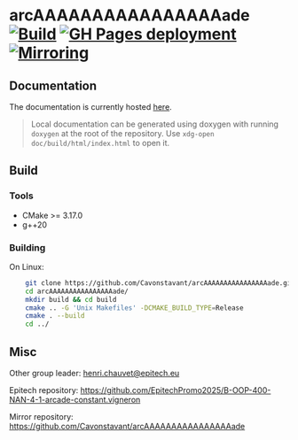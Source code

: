 # arcAAAAAAAAAAAAAAAAade [![Build](https://github.com/Cavonstavant/arcAAAAAAAAAAAAAAAAade/actions/workflows/cmake.yml/badge.svg)](https://github.com/Cavonstavant/arcAAAAAAAAAAAAAAAAade/actions/workflows/cmake.yml) [![GH Pages deployment](https://github.com/Cavonstavant/arcAAAAAAAAAAAAAAAAade/actions/workflows/doc_build.yml/badge.svg)](https://github.com/Cavonstavant/arcAAAAAAAAAAAAAAAAade/actions/workflows/doc_build.yml) [![Mirroring](https://github.com/Cavonstavant/arcAAAAAAAAAAAAAAAAade/actions/workflows/mirroring.yml/badge.svg)](https://github.com/Cavonstavant/arcAAAAAAAAAAAAAAAAade/actions/workflows/mirroring.yml)

## Documentation
The documentation is currently hosted [here](https://cavonstavant.github.io/arcAAAAAAAAAAAAAAAAade/index.html).
> Local documentation can be generated using doxygen with running `doxygen` at the root of the repository. Use `xdg-open doc/build/html/index.html` to open it.

## Build
### Tools
*    CMake >= 3.17.0
*    g++20
### Building
On Linux:
```bash
    git clone https://github.com/Cavonstavant/arcAAAAAAAAAAAAAAAAade.git
    cd arcAAAAAAAAAAAAAAAAade/
    mkdir build && cd build
    cmake .. -G 'Unix Makefiles' -DCMAKE_BUILD_TYPE=Release
    cmake . --build
    cd ../
```

## Misc
Other group leader: henri.chauvet@epitech.eu

Epitech repository: https://github.com/EpitechPromo2025/B-OOP-400-NAN-4-1-arcade-constant.vigneron

Mirror repository: https://github.com/Cavonstavant/arcAAAAAAAAAAAAAAAAade
